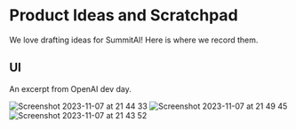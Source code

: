 # Product Ideas and Scratchpad

We love drafting ideas for SummitAI! Here is where we record them.

## UI

An excerpt from OpenAI dev day. 

![Screenshot 2023-11-07 at 21 44 33](https://github.com/mojalil/ai-summary-app/assets/10572843/31a53d93-e4a7-4992-b47e-f52a15c9271a)
![Screenshot 2023-11-07 at 21 49 45](https://github.com/mojalil/ai-summary-app/assets/10572843/4d6084d2-ba6c-4fa9-ae9d-433aa79aa715)
![Screenshot 2023-11-07 at 21 43 52](https://github.com/mojalil/ai-summary-app/assets/10572843/a1e0a822-f0ca-4dbd-9cc8-d55c474d4860)


